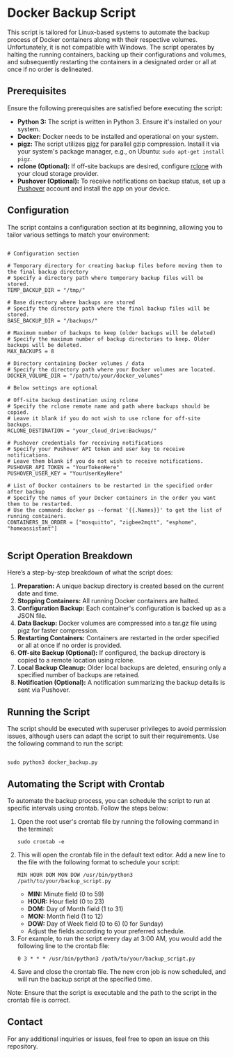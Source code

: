 <!DOCTYPE html>
<html lang="en">
<head>
<meta charset="UTF-8">
<meta name="viewport" content="width=device-width, initial-scale=1.0">
</head>
<body>

<h1>Docker Backup Script</h1>

<p>This script is tailored for Linux-based systems to automate the backup process of Docker containers along with their respective volumes. Unfortunately, it is not compatible with Windows. The script operates by halting the running containers, backing up their configurations and volumes, and subsequently restarting the containers in a designated order or all at once if no order is delineated.</p>

<h2>Prerequisites</h2>

<p>Ensure the following prerequisites are satisfied before executing the script:</p>

<ul>
    <li><strong>Python 3:</strong> The script is written in Python 3. Ensure it's installed on your system.</li>
    <li><strong>Docker:</strong> Docker needs to be installed and operational on your system.</li>
    <li><strong>pigz:</strong> The script utilizes <a href="https://zlib.net/pigz/" target="_blank">pigz</a> for parallel gzip compression. Install it via your system's package manager, e.g., on Ubuntu: <code>sudo apt-get install pigz</code>.</li>
    <li><strong>rclone (Optional):</strong> If off-site backups are desired, configure <a href="https://rclone.org/" target="_blank">rclone</a> with your cloud storage provider.</li>
    <li><strong>Pushover (Optional):</strong> To receive notifications on backup status, set up a <a href="https://pushover.net/" target="_blank">Pushover</a> account and install the app on your device.</li>
</ul>

<h2>Configuration</h2>

<p>The script contains a configuration section at its beginning, allowing you to tailor various settings to match your environment:</p>

<pre><code>
# Configuration section

# Temporary directory for creating backup files before moving them to the final backup directory
# Specify a directory path where temporary backup files will be stored.
TEMP_BACKUP_DIR = "/tmp/"

# Base directory where backups are stored
# Specify the directory path where the final backup files will be stored.
BASE_BACKUP_DIR = "/backups/"

# Maximum number of backups to keep (older backups will be deleted)
# Specify the maximum number of backup directories to keep. Older backups will be deleted.
MAX_BACKUPS = 8

# Directory containing Docker volumes / data
# Specify the directory path where your Docker volumes are located.
DOCKER_VOLUME_DIR = "/path/to/your/docker_volumes"

# Below settings are optional

# Off-site backup destination using rclone
# Specify the rclone remote name and path where backups should be copied.
# Leave it blank if you do not wish to use rclone for off-site backups.
RCLONE_DESTINATION = "your_cloud_drive:Backups/"

# Pushover credentials for receiving notifications
# Specify your Pushover API token and user key to receive notifications.
# Leave them blank if you do not wish to receive notifications.
PUSHOVER_API_TOKEN = "YourTokenHere"
PUSHOVER_USER_KEY = "YourUserKeyHere"

# List of Docker containers to be restarted in the specified order after backup
# Specify the names of your Docker containers in the order you want them to be restarted.
# Use the command: docker ps --format '{{.Names}}' to get the list of running containers.
CONTAINERS_IN_ORDER = ["mosquitto", "zigbee2mqtt", "esphome", "homeassistant"]

</code></pre>


<h2>Script Operation Breakdown</h2>

<p>Here’s a step-by-step breakdown of what the script does:</p>

<ol>
    <li><strong>Preparation:</strong> A unique backup directory is created based on the current date and time.</li>
    <li><strong>Stopping Containers:</strong> All running Docker containers are halted.</li>
    <li><strong>Configuration Backup:</strong> Each container's configuration is backed up as a JSON file.</li>
    <li><strong>Data Backup:</strong> Docker volumes are compressed into a tar.gz file using pigz for faster compression.</li>
    <li><strong>Restarting Containers:</strong> Containers are restarted in the order specified or all at once if no order is provided.</li>
    <li><strong>Off-site Backup (Optional):</strong> If configured, the backup directory is copied to a remote location using rclone.</li>
    <li><strong>Local Backup Cleanup:</strong> Older local backups are deleted, ensuring only a specified number of backups are retained.</li>
    <li><strong>Notification (Optional):</strong> A notification summarizing the backup details is sent via Pushover.</li>
</ol>

<h2>Running the Script</h2>

<p>The script should be executed with superuser privileges to avoid permission issues, although users can adapt the script to suit their requirements. Use the following command to run the script:</p>

<pre><code>
sudo python3 docker_backup.py
</code></pre>

<h2>Automating the Script with Crontab</h2>

<p>To automate the backup process, you can schedule the script to run at specific intervals using crontab. Follow the steps below:</p>

<ol>
    <li>Open the root user's crontab file by running the following command in the terminal:</li>
    <pre><code>sudo crontab -e</code></pre>
    <li>This will open the crontab file in the default text editor. Add a new line to the file with the following format to schedule your script:</li>
    <pre><code>MIN HOUR DOM MON DOW /usr/bin/python3 /path/to/your/backup_script.py</code></pre>
    <ul>
        <li><strong>MIN:</strong> Minute field (0 to 59)</li>
        <li><strong>HOUR:</strong> Hour field (0 to 23)</li>
        <li><strong>DOM:</strong> Day of Month field (1 to 31)</li>
        <li><strong>MON:</strong> Month field (1 to 12)</li>
        <li><strong>DOW:</strong> Day of Week field (0 to 6) (0 for Sunday)</li>
        <li>Adjust the fields according to your preferred schedule.</li>
    </ul>
    <li>For example, to run the script every day at 3:00 AM, you would add the following line to the crontab file:</li>
    <pre><code>0 3 * * * /usr/bin/python3 /path/to/your/backup_script.py</code></pre>
    <li>Save and close the crontab file. The new cron job is now scheduled, and will run the backup script at the specified time.</li>
</ol>

<p>Note: Ensure that the script is executable and the path to the script in the crontab file is correct.</p>

<h2>Contact</h2>

<p>For any additional inquiries or issues, feel free to open an issue on this repository.</p>

</body>
</html>
